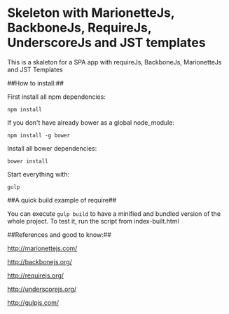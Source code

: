 # Skeleton with MarionetteJs, BackboneJs, RequireJs, UnderscoreJs and JST templates
This is a skaleton for a SPA app with requireJs, BackboneJs, MarionetteJs and JST Templates


##How to install:##


First install all npm dependencies:

`npm install`

If you don't have already bower as a global node_module:

`npm install -g bower`

Install all bower dependencies:

`bower install`

Start everything with:

`gulp`

##A quick build example of require##

You can execute `gulp build` to have a minified and bundled version of the whole project. To test it, run the script from index-built.html


##References and good to know:##

http://marionettejs.com/

http://backbonejs.org/

http://requirejs.org/

http://underscorejs.org/

http://gulpjs.com/